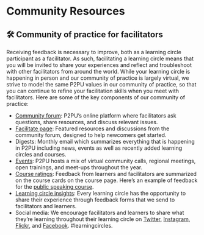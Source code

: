 # Community Resources

## 🛠️ Community of practice for facilitators

Receiving feedback is necessary to improve, both as a learning circle participant as a facilitator. As such, facilitating a learning circle means that you will be invited to share your experiences and reflect and troubleshoot with other facilitators from around the world. While your learning circle is happening in person and our community of practice is largely virtual, we strive to model the same P2PU values in our community of practice, so that you can continue to refine your facilitation skills when you meet with facilitators. Here are some of the key components of our community of practice:

* [Community forum](https://community.p2pu.org/): P2PU’s online platform where facilitators ask questions, share resources, and discuss relevant issues.
* [Facilitate page](http://p2pu.org/facilitate): Featured resources and discussions from the community forum, designed to help newcomers get started.
* Digests: Monthly email which summarizes everything that is happening in P2PU including news, events as well as recently added learning circles and courses.
* [Events](https://www.p2pu.org/en/events/): P2PU hosts a mix of virtual community calls, regional meetings, open trainings, and meet-ups throughout the year.
* [Course ratings](https://www.p2pu.org/en/courses/): Feedback from learners and facilitators are summarized on the course cards on the course page. Here’s an example of feedback for the [public speaking course](https://learningcircles.p2pu.org/en/course/2/).
* [Learning circle insights](https://community.p2pu.org/t/learning-circle-insights-are-now-available/3056): Every learning circle has the opportunity to share their experience through feedback forms that we send to facilitators and learners.
* Social media: We encourage facilitators and learners to share what they’re learning throughout their learning circle on [Twitter](https://twitter.com/P2PU), [Instagram](https://www.instagram.com/p2puniversity/), [Flickr](https://www.flickr.com/groups/p2pu/), and [Facebook](https://www.facebook.com/P2PUniversity). \#learningcircles.

